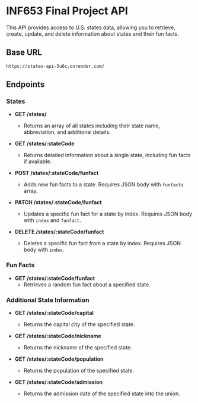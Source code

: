 # INF653 Final Project API

This API provides access to U.S. states data, allowing you to retrieve, create, update, and delete information about states and their fun facts.

## Base URL
`https://states-api-5u6c.onrender.com/`

## Endpoints

### States

- **GET /states/**
  - Returns an array of all states including their state name, abbreviation, and additional details.

- **GET /states/:stateCode**
  - Returns detailed information about a single state, including fun facts if available.

- **POST /states/:stateCode/funfact**
  - Adds new fun facts to a state. Requires JSON body with `funfacts` array.

- **PATCH /states/:stateCode/funfact**
  - Updates a specific fun fact for a state by index. Requires JSON body with `index` and `funfact`.

- **DELETE /states/:stateCode/funfact**
  - Deletes a specific fun fact from a state by index. Requires JSON body with `index`.

### Fun Facts

- **GET /states/:stateCode/funfact**
  - Retrieves a random fun fact about a specified state.

### Additional State Information

- **GET /states/:stateCode/capital**
  - Returns the capital city of the specified state.

- **GET /states/:stateCode/nickname**
  - Returns the nickname of the specified state.

- **GET /states/:stateCode/population**
  - Returns the population of the specified state.

- **GET /states/:stateCode/admission**
  - Returns the admission date of the specified state into the union.


